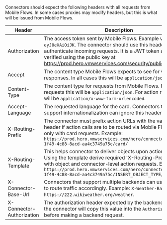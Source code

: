 Connectors should expect the following headers with all requests from Mobile Flows. In some cases proxies may modify headers, but this is what will be issued from Mobile Flows.

Header | Description 
------------ | -------------
Authorization | The access token sent by Mobile Flows. Example value: `Bearer eyJ0eXAiOiJK`. The connector should use this header to authenticate incoming requests. It is a JWT token and should be verified using the public key at https://prod.hero.vmwservices.com/security/public-key.
Accept | The content type Mobile Flows expects to see for valid responses. In all cases this will be `application/json`.
Content-Type | The content type for requests from Mobile Flows. For card requests this will be `application/json`. For action requests this will be `application/x-www-form-urlencoded`.
Accept-Language | The requested language for the card. Connectors that don't support internationalization can ignore this header.
X-Routing-Prefix | The connector must prefix action URLs with the value of this header if action calls are to be routed via Mobile Flows. Sent only with card requests. Example: `https://prod.hero.vmwservices.com/hero/connectors/238ff136-1f49-4c88-8acd-aa4c3749a75c/card/`
X-Routing-Template | This helps connector to deliver objects upon action requests. Using the template derive required 'X-Routing-Prefix'. Sent with object and connector-level action requests. Example: `https://prod.hero.vmwservices.com/hero/connectors/238ff136-1f49-4c88-8acd-aa4c3749a75c/INSERT_OBJECT_TYPE/`
X-Connector-Base-Url | Connectors that support multiple backends can use this header to route traffic accordingly. Example: `X-Weather-Base-Url: https://222.wikiweather.org/weather`.
X-Connector-Authorization | The authorization header expected by the backend. Typically the connector will copy this value into the `Authorization` header before making a backend request.